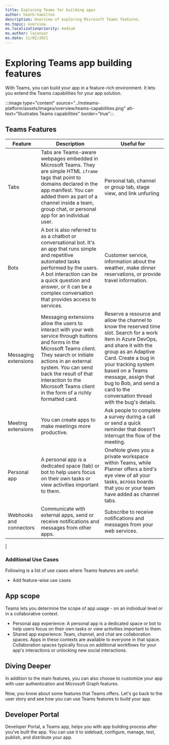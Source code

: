 ```yaml
---
title: Exploring Teams for building apps
author: heath-hamilton
description: Overview of exploring Microsoft Teams features.
ms.topic: overview
ms.localizationpriority: medium
ms.author: lajanuar
ms.date: 11/02/2021
---
```

# Exploring Teams app building features

With Teams, you can build your app in a feature-rich environment. It lets you extend the Teams capabilities for your app solution. 

:::image type="content" source="../msteams-platform/assets/images/overview/teams-capabilities.png" alt-text="Illustrates Teams capabilities" border="true":::


## Teams Features

| Feature | Description | Useful for |
| --- | --- | --- |
|Tabs | Tabs are Teams-aware webpages embedded in Microsoft Teams. They are simple HTML `iframe` tags that point to domains declared in the app manifest. You can added them as part of a channel inside a team, group chat, or personal app for an individual user. | Personal tab, channel or group tab, stage view, and link unfurling |
| Bots | A bot is also referred to as a chatbot or conversational bot. It's an app that runs simple and repetitive automated tasks performed by the users. A bot interaction can be a quick question and answer, or it can be a complex conversation that provides access to services. | Customer service, information about the weather, make dinner reservations, or provide travel information. |
| Messaging extensions | Messaging extensions allow the users to interact with your web service through buttons and forms in the Microsoft Teams client. They search or initiate actions in an external system. You can send back the result of that interaction to the Microsoft Teams client in the form of a richly formatted card. | Reserve a resource and allow the channel to know the reserved time slot. Search for a work item in Azure DevOps, and share it with the group as an Adaptive Card. Create a bug in your tracking system based on a Teams message, assign that bug to Bob, and send a card to the conversation thread with the bug's details. |
|Meeting extensions | You can create apps to make meetings more productive. | Ask people to complete a survey during a call or send a quick reminder that doesn’t interrupt the flow of the meeting. |
| Personal app | A personal app is a dedicated space (tab) or bot to help users focus on their own tasks or view activities important to them. | OneNote gives you a private workspace within Teams, while Planner offers a bird's eye view of all your tasks, across boards that you or your team have added as channel tabs. |
| Webhooks and connectors | Communicate with external apps, send or receive notifications and messages from other apps. | Subscribe to receive notifications and messages from your web services. |
|

### Additional Use Cases

Following is a list of use cases where Teams features are useful:

- Add feature-wise use cases

## App scope

Teams lets you determine the scope of app usage - on an individual level or in a collaborative context.

- Personal app experience: A personal app is a dedicated space or bot to help users focus on their own tasks or view activities important to them.
- Shared app experience: Team, channel, and chat are collaboration spaces. Apps in these contexts are available to everyone in that space. Collaboration spaces typically focus on additional workflows for your app's interactions or unlocking new social interactions.

## Diving Deeper

In addition to the main features, you can also choose to customize your app with user authentication and Microsoft Graph features.

Now, you know about some features that Teams offers. Let's go back to the user story and see how you can use Teams features to build your app.

## Developer Portal

Developer Portal, a Teams app, helps you with app building process after you've built the app.
You can use it to sideload, configure, manage, test, publish, and distribute your app.
